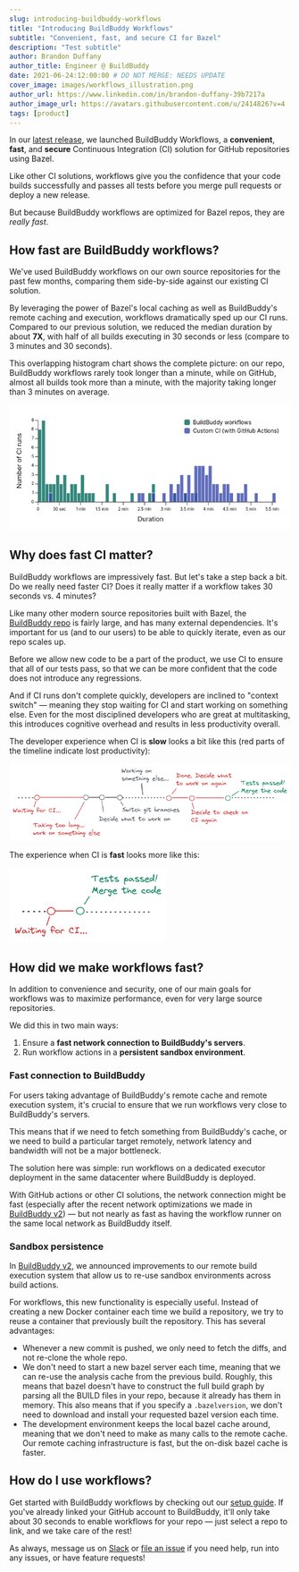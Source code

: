 ```yaml
---
slug: introducing-buildbuddy-workflows
title: "Introducing BuildBuddy Workflows"
subtitle: "Convenient, fast, and secure CI for Bazel"
description: "Test subtitle"
author: Brandon Duffany
author_title: Engineer @ BuildBuddy
date: 2021-06-24:12:00:00 # DO NOT MERGE: NEEDS UPDATE
cover_image: images/workflows_illustration.png
author_url: https://www.linkedin.com/in/brandon-duffany-39b7217a
author_image_url: https://avatars.githubusercontent.com/u/2414826?v=4
tags: [product]
---
```


In our [latest release](TODO/LINK_TO_RELEASE_POST), we launched BuildBuddy
Workflows, a **convenient**, **fast**, and **secure** Continuous Integration (CI)
solution for GitHub repositories using Bazel.

Like other CI solutions, workflows give you the confidence that your code
builds successfully and passes all tests before you merge pull requests or
deploy a new release.

But because BuildBuddy workflows are optimized for Bazel repos, they are
_really fast_.

## How fast are BuildBuddy workflows?

We've used BuildBuddy workflows on our own source repositories for the past few
months, comparing them side-by-side against our existing CI solution.

By leveraging the power of Bazel's local caching as well as BuildBuddy's
remote caching and execution, workflows dramatically sped up our CI runs.
Compared to our previous solution, we reduced the median duration by about
**7X**, with half of all builds executing in 30 seconds or less (compare
to 3 minutes and 30 seconds).

This overlapping histogram chart shows the complete picture: on our repo,
BuildBuddy workflows rarely took longer than a minute, while on GitHub,
almost all builds took more than a minute, with the majority taking longer
than 3 minutes on average.

![overlapping histogram comparing BuildBuddy and GitHub actions](images/workflows.png)

## Why does fast CI matter?

BuildBuddy workflows are impressively fast. But let's take a step back
a bit. Do we really need faster CI? Does it really matter if a workflow
takes 30 seconds vs. 4 minutes?

Like many other modern source repositories built with Bazel, the [BuildBuddy repo](https://github.com/buildbuddy-io/buildbuddy)
is fairly large, and has many external dependencies. It's important for us
(and to our users) to be able to quickly iterate, even as our repo scales up.

Before we allow new code to be a part of the product, we use CI to ensure that
all of our tests pass, so that we can be more confident that the code does not
introduce any regressions.

And if CI runs don't complete quickly, developers are inclined to
"context switch" &mdash; meaning they stop waiting for CI and start working
on something else. Even for the most disciplined developers who are great at multitasking, this
introduces cognitive overhead and results in less productivity overall.

The developer experience when CI is **slow** looks a bit like this (red parts of the
timeline indicate lost productivity):

![](images/slow_ci.png)

The experience when CI is **fast** looks more like this:

![](images/fast_ci.png)

## How did we make workflows fast?

In addition to convenience and security, one of our main goals for workflows
was to maximize performance, even for very large source repositories.

We did this in two main ways:

1. Ensure a **fast network connection to BuildBuddy's servers**.
2. Run workflow actions in a **persistent sandbox environment**.

### Fast connection to BuildBuddy

For users taking advantage of BuildBuddy's remote cache and remote
execution system, it's crucial to ensure that we run workflows very close
to BuildBuddy's servers.

This means that if we need to fetch something from BuildBuddy's cache, or
we need to build a particular target remotely, network latency and
bandwidth will not be a major bottleneck.

The solution here was simple: run workflows on a dedicated executor
deployment in the same datacenter where BuildBuddy is deployed.

With GitHub actions or other CI solutions, the network connection might
be fast (especially after the recent network optimizations we made in
[BuildBuddy v2](introducing-buildbuddy-v2)) &mdash; but not nearly as fast
as having the workflow runner on the same local network as BuildBuddy
itself.

### Sandbox persistence

In [BuildBuddy v2](introducing-buildbuddy-v2#sandboxing), we announced
improvements to our remote build execution system that allow us to re-use
sandbox environments across build actions.

For workflows, this new functionality is especially useful. Instead of creating
a new Docker container each time we build a repository, we
try to reuse a container that previously built the repository. This has
several advantages:

- Whenever a new commit is pushed, we only need to fetch the diffs,
  and not re-clone the whole repo.
- We don't need to start a new bazel server each time, meaning that
  we can re-use the analysis cache from the previous build. Roughly,
  this means that bazel doesn't have to construct the full build graph by
  parsing all the BUILD files in your repo, because it already has them in
  memory. This also means that if you specify a `.bazelversion`, we don't
  need to download and install your requested bazel version each time.
- The development environment keeps the local bazel cache around, meaning
  that we don't need to make as many calls to the remote cache. Our
  remote caching infrastructure is fast, but the on-disk bazel cache
  is faster.

## How do I use workflows?

Get started with BuildBuddy workflows by checking out our [setup guide](/docs/workflows-setup/).
If you've already linked your GitHub account to BuildBuddy, it'll only take
about 30 seconds to enable workflows for your repo &mdash; just select a repo
to link, and we take care of the rest!

As always, message us on [Slack](https://buildbuddy.slack.com) or
[file an issue](https://github.com/buildbuddy-io/buildbuddy/issues/new)
if you need help, run into any issues, or have feature requests!
